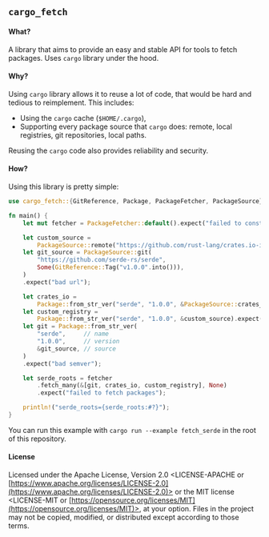 ## `cargo_fetch`

#### What?

A library that aims to provide an easy and stable API for tools to fetch packages.
Uses `cargo` library under the hood.

#### Why?

Using `cargo` library allows it to reuse a lot of code, that would be
hard and tedious to reimplement.
This includes:
- Using the `cargo` cache (`$HOME/.cargo`),
- Supporting every package source that `cargo` does: remote, local registries, git repositories, local paths.

Reusing the `cargo` code also provides reliability and security.

#### How?

Using this library is pretty simple:

```rust
use cargo_fetch::{GitReference, Package, PackageFetcher, PackageSource};

fn main() {
    let mut fetcher = PackageFetcher::default().expect("failed to construct the fetcher");

    let custom_source =
        PackageSource::remote("https://github.com/rust-lang/crates.io-index").expect("bad url");
    let git_source = PackageSource::git(
        "https://github.com/serde-rs/serde",
        Some(GitReference::Tag("v1.0.0".into())),
    )
    .expect("bad url");

    let crates_io =
        Package::from_str_ver("serde", "1.0.0", &PackageSource::crates_io()).expect("bad semver");
    let custom_registry =
        Package::from_str_ver("serde", "1.0.0", &custom_source).expect("bad semver");
    let git = Package::from_str_ver(
        "serde",     // name
        "1.0.0",     // version
        &git_source, // source
    )
    .expect("bad semver");

    let serde_roots = fetcher
        .fetch_many(&[git, crates_io, custom_registry], None)
        .expect("failed to fetch packages");

    println!("serde_roots={serde_roots:#?}");
}
```

You can run this example with `cargo run --example fetch_serde` in the root of this repository.

#### License
Licensed under the Apache License, Version 2.0 <LICENSE-APACHE or
[https://www.apache.org/licenses/LICENSE-2.0](https://www.apache.org/licenses/LICENSE-2.0)> or the MIT license
<LICENSE-MIT or [https://opensource.org/licenses/MIT](https://opensource.org/licenses/MIT)>, at your
option. Files in the project may not be copied, modified, or distributed except according to those terms.
